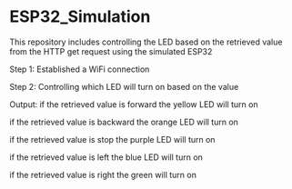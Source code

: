 # ESP32_Simulation
 This repository includes controlling the LED based on the retrieved value from the HTTP get request using the simulated ESP32

Step 1:
Established a WiFi connection

Step 2:
Controlling which LED will turn on based on the value

Output:
if the retrieved value is forward the yellow LED will turn on 

if the retrieved value is backward the orange LED will turn on 

if the retrieved value is stop the purple LED will turn on 

if the retrieved value is left the blue LED will turn on 

if the retrieved value is right the green  will turn on 
